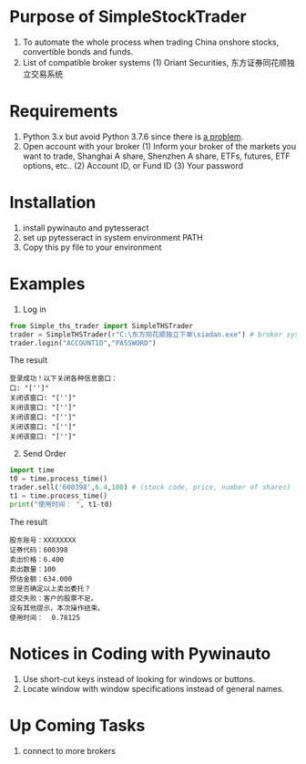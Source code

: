 # Purpose of SimpleStockTrader
1. To automate the whole process when trading China onshore stocks, convertible bonds and funds.
2. List of compatible broker systems
    (1) Oriant Securities, 东方证券同花顺独立交易系统
# Requirements
1. Python 3.x but avoid Python 3.7.6 since there is [a problem](https://github.com/pywinauto/pywinauto/issues/867). 
2. Open account with your broker
    (1) Inform your broker of the markets you want to trade, Shanghai A share, Shenzhen A share, ETFs, futures, ETF options, etc..
    (2) Account ID, or Fund ID
    (3) Your password
# Installation
1. install pywinauto and pytesseract
2. set up pytesseract in system environment PATH
3. Copy this py file to your environment
# Examples
1. Log in 
```python
from Simple_ths_trader import SimpleTHSTrader
trader = SimpleTHSTrader(r"C:\东方同花顺独立下单\xiadan.exe") # broker system address
trader.login("ACCOUNTID","PASSWORD")
```
The result
```shell script
登录成功！以下关闭各种信息窗口：
口: "['']" 
关闭该窗口: "['']" 
关闭该窗口: "['']" 
关闭该窗口: "['']" 
关闭该窗口: "['']" 
关闭该窗口: "['']" 
```
2. Send Order
````python
import time
t0 = time.process_time()
trader.sell('600398',6.4,100) # (stock code, price, number of shares)
t1 = time.process_time()
print("使用时间： ", t1-t0)
````
The result
````shell script
股东账号：XXXXXXXX
证券代码：600398
卖出价格：6.400
卖出数量：100
预估金额：634.000
您是否确定以上卖出委托？
提交失败：客户的股票不足。
没有其他提示，本次操作结束。
使用时间：  0.78125
````
# Notices in Coding with Pywinauto
1. Use short-cut keys instead of looking for windows or buttons. 
2. Locate window with window specifications instead of general names.

# Up Coming Tasks
1. connect to more brokers